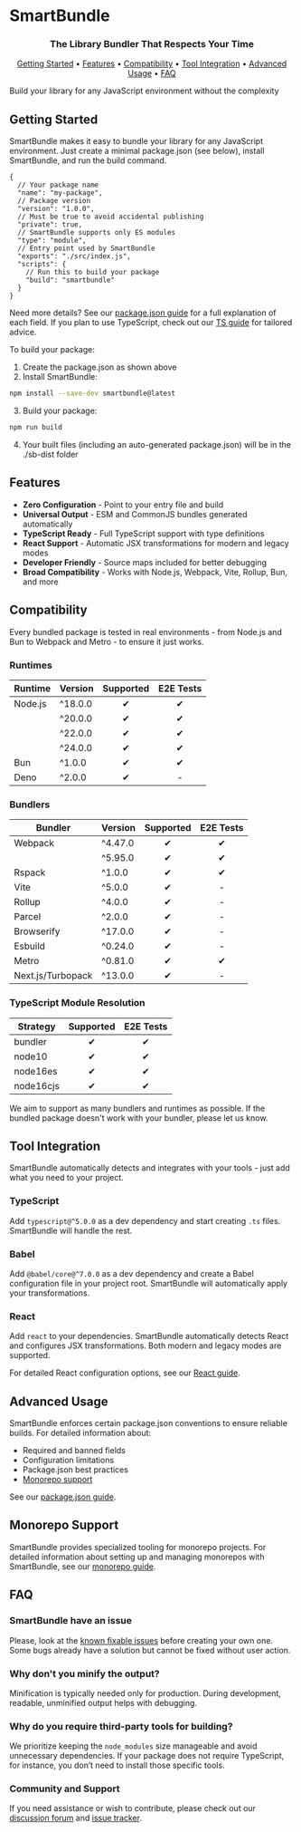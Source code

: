 # SmartBundle

<div align="center">
  <h3>The Library Bundler That Respects Your Time</h3>

  <p>
    <a href="#getting-started">Getting Started</a> •
    <a href="#features">Features</a> •
    <a href="#compatibility">Compatibility</a> •
    <a href="#tool-integration">Tool Integration</a> •
    <a href="#advanced-usage">Advanced Usage</a> •
    <a href="#faq">FAQ</a>
  </p>
</div>

Build your library for any JavaScript environment without the complexity

## Getting Started

SmartBundle makes it easy to bundle your library for any JavaScript environment. Just create a minimal package.json (see below), install SmartBundle, and run the build command.

```json5
{
  // Your package name
  "name": "my-package",         
  // Package version
  "version": "1.0.0",           
  // Must be true to avoid accidental publishing
  "private": true,              
  // SmartBundle supports only ES modules
  "type": "module",             
  // Entry point used by SmartBundle
  "exports": "./src/index.js",  
  "scripts": {
    // Run this to build your package
    "build": "smartbundle"      
  }
}
```

Need more details? See our [package.json guide](./docs/package-json.md) for a full explanation of each field. If you plan to use TypeScript, check out our [TS guide](./docs/ts-guide.md) for tailored advice.

To build your package:

1) Create the package.json as shown above
2) Install SmartBundle:
```bash
npm install --save-dev smartbundle@latest
```
3) Build your package:
```bash
npm run build
```
4) Your built files (including an auto-generated package.json) will be in the ./sb-dist folder

## Features

- **Zero Configuration** - Point to your entry file and build
- **Universal Output** - ESM and CommonJS bundles generated automatically  
- **TypeScript Ready** - Full TypeScript support with type definitions
- **React Support** - Automatic JSX transformations for modern and legacy modes
- **Developer Friendly** - Source maps included for better debugging
- **Broad Compatibility** - Works with Node.js, Webpack, Vite, Rollup, Bun, and more


## Compatibility

Every bundled package is tested in real environments - from Node.js and Bun to Webpack and Metro - to ensure it just works.

### Runtimes
| Runtime    | Version | Supported | E2E Tests |
|------------|---------|:---------:|:---------:|
| Node.js    | ^18.0.0 | ✔        | ✔        |
|            | ^20.0.0 | ✔        | ✔        |
|            | ^22.0.0 | ✔        | ✔        |
|            | ^24.0.0 | ✔        | ✔        |
| Bun        | ^1.0.0  | ✔        | ✔        |
| Deno       | ^2.0.0  | ✔        | -        |

### Bundlers
| Bundler           | Version   | Supported | E2E Tests |
|-------------------|-----------|:---------:|:---------:|
| Webpack           | ^4.47.0   | ✔        | ✔        |
|                   | ^5.95.0   | ✔        | ✔        |
| Rspack           | ^1.0.0    | ✔        | ✔        |
| Vite             | ^5.0.0    | ✔        | -        |
| Rollup           | ^4.0.0    | ✔        | -        |
| Parcel           | ^2.0.0    | ✔        | -        |
| Browserify       | ^17.0.0   | ✔        | -        |
| Esbuild          | ^0.24.0   | ✔        | -        |
| Metro            | ^0.81.0   | ✔        | ✔        |
| Next.js/Turbopack| ^13.0.0   | ✔        | -        |

### TypeScript Module Resolution
| Strategy    | Supported | E2E Tests |
|-------------|:---------:|:---------:|
| bundler     | ✔        | ✔        |
| node10      | ✔        | ✔        |
| node16es    | ✔        | ✔        |
| node16cjs   | ✔        | ✔        |

We aim to support as many bundlers and runtimes as possible. If the bundled package doesn't work with your bundler, please let us know.

## Tool Integration

SmartBundle automatically detects and integrates with your tools - just add what you need to your project.

### TypeScript
Add `typescript@^5.0.0` as a dev dependency and start creating `.ts` files. SmartBundle will handle the rest.

### Babel
Add `@babel/core@^7.0.0` as a dev dependency and create a Babel configuration file in your project root. SmartBundle will automatically apply your transformations.

### React
Add `react` to your dependencies. SmartBundle automatically detects React and configures JSX transformations. Both modern and legacy modes are supported.

For detailed React configuration options, see our [React guide](./docs/react.md).

## Advanced Usage

SmartBundle enforces certain package.json conventions to ensure reliable builds. For detailed information about:
- Required and banned fields
- Configuration limitations
- Package.json best practices
- [Monorepo support](./docs/monorepo.md)

See our [package.json guide](./docs/package-json.md).

## Monorepo Support

SmartBundle provides specialized tooling for monorepo projects. For detailed information about setting up and managing monorepos with SmartBundle, see our [monorepo guide](./docs/monorepo.md).

## FAQ
### SmartBundle have an issue
Please, look at the [known fixable issues](./docs/issues.md) before creating your own one. Some bugs already have a solution but cannot be fixed without user action.

### Why don't you minify the output?
Minification is typically needed only for production. During development, readable, unminified output helps with debugging.

### Why do you require third-party tools for building?
We prioritize keeping the `node_modules` size manageable and avoid unnecessary dependencies. If your package does not require TypeScript, for instance, you don’t need to install those specific tools.

### Community and Support
If you need assistance or wish to contribute, please check out our [discussion forum](https://github.com/your-org/smartbundle/discussions) and [issue tracker](https://github.com/your-org/smartbundle/issues).
